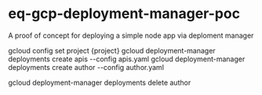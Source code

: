 # eq-gcp-deployment-manager-poc
A proof of concept for deploying a simple node app via deploment manager


gcloud config set project {project}
gcloud deployment-manager deployments create apis --config apis.yaml
gcloud deployment-manager deployments create author --config author.yaml

gcloud deployment-manager deployments delete author
